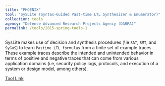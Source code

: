 ```yaml
---
title: "PHOENIX"
tool: "SySLite (Syntax-Guided Past-time LTL Synthesizer & Enumerator)"
collection: tools
agency: "Defense Advanced Research Projects Agency (DARPA)"
permalink: /tools/2015-spring-tools-1
---
```


SysLite makes use of decision and synthesis procedures (\ie `SAT`, `SMT`, and `SyGuS`) to learn `Pastime LTL formulas` from a finite set of example traces. These example traces describe the intended and unintended behavior in terms of positive and negative traces that can come from various application domains (i.e, security policy logs, protocols, and execution of a system or design model, among others). 

[Tool Link](https://github.com/CLC-UIowa/SySLite)